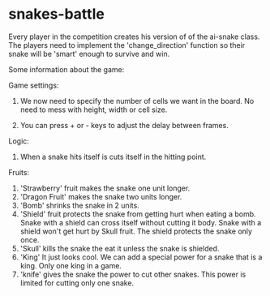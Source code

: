 # snakes-battle

Every player in the competition creates his version of of the ai-snake class.
The players need to implement the 'change_direction' function so their snake will be 'smart' enough to survive and win.

Some information about the game:

Game settings: 
1. We now need to specify the number of cells we want in the board. No need to mess with height, width or cell size.

2. You can press + or - keys to adjust the delay between frames.


Logic:
1. When a snake hits itself is cuts itself in the hitting point.

Fruits:
1. 'Strawberry' fruit makes the snake one unit longer.
2. 'Dragon Fruit' makes the snake two units longer.
3. 'Bomb' shrinks the snake in 2 units.
4. 'Shield' fruit protects the snake from getting hurt when eating a bomb. Snake with a shield can cross itself without cutting it body. Snake with a shield won't get hurt by Skull fruit. The shield protects the snake only once. 
5. 'Skull' kills the snake the eat it unless the snake is shielded.
6. 'King' It just looks cool. We can add a special power for a snake that is a king. Only one king in a game.
7. 'knife' gives the snake the power to cut other snakes. This power is limited for cutting only one snake.




